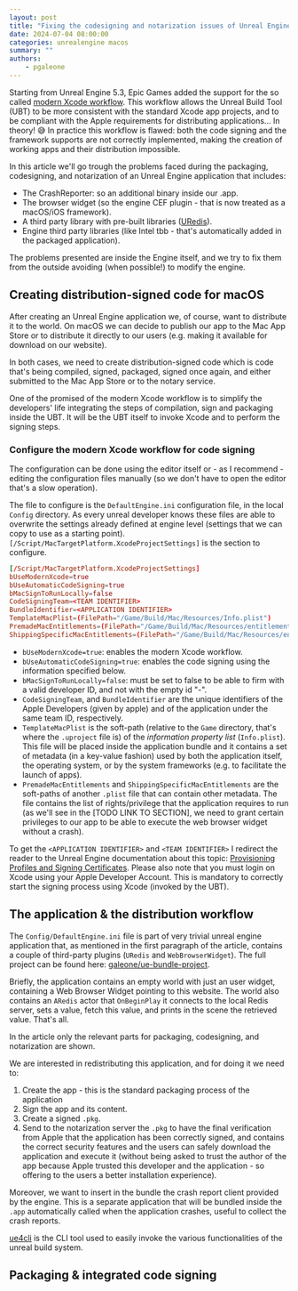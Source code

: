 ```yaml
---
layout: post
title: "Fixing the codesigning and notarization issues of Unreal Engine (5.3+) projects"
date: 2024-07-04 08:00:00
categories: unrealengine macos
summary: ""
authors:
    - pgaleone
---
```


Starting from Unreal Engine 5.3, Epic Games added the support for the so called [modern Xcode workflow](https://dev.epicgames.com/documentation/en-us/unreal-engine/using-modern-xcode-in-unreal-engine-5.3-and-newer). This workflow allows the Unreal Build Tool (UBT) to be more consistent with the standard Xcode app projects, and to be compliant with the Apple requirements for distributing applications... In theory! 😅 In practice this workflow is flawed: both the code signing and the framework supports are not correctly implemented, making the creation of working apps and their distribution impossible.

In this article we'll go trough the problems faced during the packaging, codesigning, and notarization of an Unreal Engine application that includes:

- The CrashReporter: so an additional binary inside our .app.
- The browser widget (so the engine CEF plugin - that is now treated as a macOS/iOS framework).
- A third party library with pre-built libraries ([URedis](https://github.com/Galeontz/URedis)).
- Engine third party libraries (like Intel tbb - that's automatically added in the packaged application).

The problems presented are inside the Engine itself, and we try to fix them from the outside avoiding (when possible!) to modify the engine.

## Creating distribution-signed code for macOS

After creating an Unreal Engine application we, of course, want to distribute it to the world. On macOS we can decide to publish our app to the Mac App Store or to distribute it directly to our users (e.g. making it available for download on our website).

In both cases, we need to create distribution-signed code which is code that's being compiled, signed, packaged, signed once again, and either submitted to the Mac App Store or to the notary service.

One of the promised of the modern Xcode workflow is to simplify the developers' life integrating the steps of compilation, sign and packaging inside the UBT. It will be the UBT itself to invoke Xcode and to perform the signing steps.

### Configure the modern Xcode workflow for code signing

The configuration can be done using the editor itself or - as I recommend - editing the configuration files manually (so we don't have to open the editor that's a slow operation).

The file to configure is the `DefaultEngine.ini` configuration file, in the local `Config` directory. As every unreal developer knows these files are able to overwrite the settings already defined at engine level (settings that we can copy to use as a starting point). `[/Script/MacTargetPlatform.XcodeProjectSettings]` is the section to configure.

```toml
[/Script/MacTargetPlatform.XcodeProjectSettings]
bUseModernXcode=true
bUseAutomaticCodeSigning=true
bMacSignToRunLocally=false
CodeSigningTeam=<TEAM IDENTIFIER>
BundleIdentifier=<APPLICATION IDENTIFIER>
TemplateMacPlist=(FilePath="/Game/Build/Mac/Resources/Info.plist")
PremadeMacEntitlements=(FilePath="/Game/Build/Mac/Resources/entitlements.plist")
ShippingSpecificMacEntitlements=(FilePath="/Game/Build/Mac/Resources/entitlements.plist")
```

- `bUseModernXcode=true`: enables the modern Xcode workflow.
- `bUseAutomaticCodeSigning=true`: enables the code signing using the information specified below.
- `bMacSignToRunLocally=false`: must be set to false to be able to firm with a valid developer ID, and not with the empty id "-".
- `CodeSigningTeam`, and `BundleIdentifier` are the unique identifiers of the Apple Developers (given by apple) and of the application under the same team ID, respectively.
- `TemplateMacPlist` is the soft-path (relative to the `Game` directory, that's where the `.uproject` file is) of the *information property list* (`Info.plist`). This file will be placed inside the application bundle and it contains a set of metadata (in a key-value fashion) used by both the application itself, the operating system, or by the system frameworks (e.g. to facilitate the launch of apps).
- `PremadeMacEntitlements` and `ShippingSpecificMacEntitlements` are the soft-paths of another `.plist` file that can contain other metadata. The file contains the list of rights/privilege that the application requires to run (as we'll see in the [TODO LINK TO SECTION], we need to grant certain privileges to our app to be able to execute the web browser widget without a crash).

To get the `<APPLICATION IDENTIFIER>` and `<TEAM IDENTIFIER>` I redirect the reader to the Unreal Engine documentation about this topic: [Provisioning Profiles and Signing Certificates](https://dev.epicgames.com/documentation/en-us/unreal-engine/setting-up-ios-tvos-and-ipados-provisioning-profiles-and-signing-certificates-for-unreal-engine-projects). Please also note that you must login on Xcode using your Apple Developer Account. This is mandatory to correctly start the signing process using Xcode (invoked by the UBT).

## The application & the distribution workflow

The `Config/DefaultEngine.ini` file is part of very trivial unreal engine application that, as mentioned in the first paragraph of the article, contains a couple of third-party plugins (`URedis` and `WebBrowserWidget`). The full project can be found here: [galeone/ue-bundle-project](https://github.com:galeone/ue-bundle-project).

Briefly, the application contains an empty world with just an user widget, containing a Web Browser Widget pointing to this website. The world also contains an `ARedis` actor that `OnBeginPlay` it connects to the local Redis server, sets a value, fetch this value, and prints in the scene the retrieved value. That's all.

In the article only the relevant parts for packaging, codesigning, and notarization are shown.

We are interested in redistributing this application, and for doing it we need to:

1. Create the app - this is the standard packaging process of the application
2. Sign the app and its content.
3. Create a signed `.pkg`.
4. Send to the notarization server the `.pkg` to have the final verification from Apple that the application has been correctly signed, and contains the correct security features and the users can safely download the application and execute it (without being asked to trust the author of the app because Apple trusted this developer and the application - so offering to the users a better installation experience).

Moreover, we want to insert in the bundle the crash report client provided by the engine. This is a separate application that will be bundled inside the `.app` automatically called when the application crashes, useful to collect the crash reports.

[ue4cli](https://github.com/adamrehn/ue4cli) is the CLI tool used to easily invoke the various functionalities of the unreal build system.

## Packaging & integrated code signing



